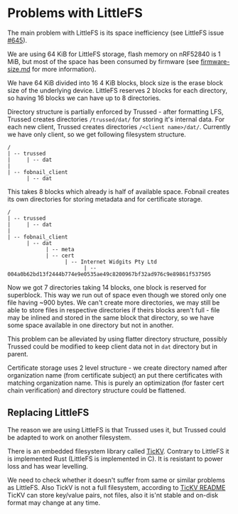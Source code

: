 # Problems with LittleFS

The main problem with LittleFS is its space inefficiency (see LittleFS issue
[#645](https://github.com/littlefs-project/littlefs/issues/645)).

We are using 64 KiB for LittleFS storage, flash memory on nRF52840 is 1 MiB, but
most of the space has been consumed by firmware (see
[firmware-size.md](firmware-size.md) for more information).

We have 64 KiB divided into 16 4 KiB blocks, block size is the erase block size
of the underlying device. LittleFS reserves 2 blocks for each directory, so
having 16 blocks we can have up to 8 directories.

Directory structure is partially enforced by Trussed - after formatting LFS,
Trussed creates directories `/trussed/dat/` for storing it's internal data. For
each new client, Trussed creates directories `/<client name>/dat/`. Currently we
have only client, so we get following filesystem structure.

```
/
| -- trussed
|     | -- dat
|
| -- fobnail_client
      | -- dat
```

This takes 8 blocks which already is half of available space. Fobnail creates
its own directories for storing metadata and for certificate storage.

```
/
| -- trussed
|     | -- dat
|
| -- fobnail_client
      | -- dat
            | -- meta
            | -- cert
                  | -- Internet Widgits Pty Ltd
                        | -- 004a0b62bd13f2444b774e9e0535ae49c8200967bf32ad976c9e89861f537505
```

Now we got 7 directories taking 14 blocks, one block is reserved for superblock.
This way we run out of space even though we stored only one file having ~900
bytes. We can't create more directories, we may still be able to store files in
respective directories if theirs blocks aren't full - file may be inlined and
stored in the same block that directory, so we have some space available in one
directory but not in another.

This problem can be alleviated by using flatter directory structure, possibly
Trussed could be modified to keep client data not in `dat` directory but in
parent.

Certificate storage uses 2 level structure - we create directory named after
organization name (from certificate subject) an put there certificates with
matching organization name. This is purely an optimization (for faster cert
chain verification) and directory structure could be flattened.

## Replacing LittleFS

The reason we are using LittleFS is that Trussed uses it, but Trussed could be
adapted to work on another filesystem.

There is an embedded filesystem library called
[TicKV](https://docs.tockos.org/tickv/index.html). Contrary to LittleFS it is
implemented Rust (LittleFS is implemented in C). It is resistant to power loss
and has wear levelling.

We need to check whether it doesn't suffer from same or similar problems as
LittleFS. Also TickV is not a full filesystem, according to
[TicKV README](https://github.com/tock/tock/tree/master/libraries/tickv#how-tickv-works)
TicKV can store key/value pairs, not files, also it is'nt stable and on-disk
format may change at any time.


